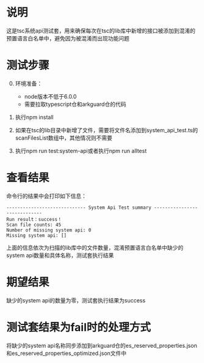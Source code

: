 # 说明

这是tsc系统api测试套，用来确保每次在tsc的lib库中新增的接口被添加到混淆的预置语言白名单中，避免因为被混淆而出现功能问题

# 测试步骤

0. 环境准备：
    * node版本不低于6.0.0
    * 需要拉取typescript仓和arkguard仓的代码

1. 执行npm install

2. 如果在tsc的lib目录中新增了文件，需要将文件名添加到system_api_test.ts的scanFilesList数组中，其他情况则不需要

3. 执行npm run test:system-api或者执行npm run alltest

# 查看结果

命令行的结果中会打印如下信息：

```
----------------------------- System Api Test summary -----------------------------
Run result：success！
Scan file counts: 45
Number of missing system api: 0
Missing system api: []
```

上面的信息依次为扫描的lib库中的文件数量，混淆预置语言白名单中缺少的system api数量和具体名称，测试套执行结果

# 期望结果

缺少的system api的数量为零，测试套执行结果为success

# 测试套结果为fail时的处理方式

将缺少的system api名称同步添加到arkguard仓的es_reserved_properties.json和es_reserved_properties_optimized.json文件中

